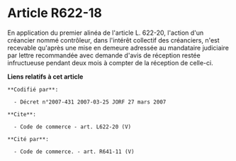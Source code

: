# Article R622-18

En application du premier alinéa de l'article L. 622-20, l'action d'un créancier nommé contrôleur, dans l'intérêt collectif
des créanciers, n'est recevable qu'après une mise en demeure adressée au mandataire judiciaire par lettre recommandée avec
demande d'avis de réception restée infructueuse pendant deux mois à compter de la réception de celle-ci.

**Liens relatifs à cet article**

	**Codifié par**:

	  - Décret n°2007-431 2007-03-25 JORF 27 mars 2007

	**Cite**:

	  - Code de commerce - art. L622-20 (V)

	**Cité par**:

	  - Code de commerce. - art. R641-11 (V)
